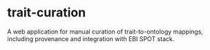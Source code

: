 # trait-curation
A web application for manual curation of trait-to-ontology mappings, including provenance and integration with EBI SPOT stack.
